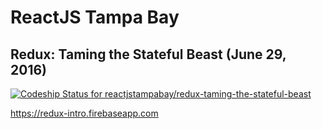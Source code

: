# ReactJS Tampa Bay

## Redux: Taming the Stateful Beast (June 29, 2016)

[ ![Codeship Status for reactjstampabay/redux-taming-the-stateful-beast](https://codeship.com/projects/53f0c710-1796-0134-daeb-36eb60b59245/status?branch=master)](https://codeship.com/projects/158570)

https://redux-intro.firebaseapp.com
